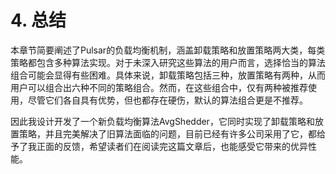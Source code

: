 # 4. 总结

本章节简要阐述了Pulsar的负载均衡机制，涵盖卸载策略和放置策略两大类，每类策略都包含多种算法实现。对于未深入研究这些算法的用户而言，选择恰当的算法组合可能会显得有些困难。具体来说，卸载策略包括三种，放置策略有两种，从而用户可以组合出六种不同的策略组合。然而，在这些组合中，仅有两种被推荐使用，尽管它们各自具有优势，但也都存在硬伤，默认的算法组合更是不推荐。

因此我设计开发了一个新负载均衡算法AvgShedder，它同时实现了卸载策略和放置策略，并且完美解决了旧算法面临的问题，目前已经有许多公司采用了它，都给予了我正面的反馈，希望读者们在阅读完这篇文章后，也能感受它带来的优异性能。

&#x20;
